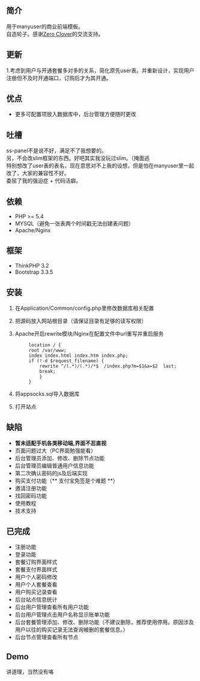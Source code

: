 ﻿## 简介

用于manyuser的商业前端模板。  
自造轮子。感谢[Zero Clover](mailto:hmsxcxy@vip.qq.com)的交流支持。

## 更新


1.考虑到用户与开通套餐多对多的关系，简化原先user表。并重新设计，实现用户注册但不及时开通端口，订购后才为其开通。

## 优点

* 更多可配置项放入数据库中，后台管理方便随时更改

## 吐槽

ss-panel不是说不好，满足不了我想要的。  
另，不会改slim框架的东西。好吧其实我没玩过slim。（掩面逃  
特别想改了user表的表名，现在意思对不上我的设想，但是怕在manyuser里一起改了，大家的兼容性不好。  
委屈了我的强迫症 + 代码洁癖。

## 依赖

* PHP >= 5.4
* MYSQL（避免一张表两个时间戳无法创建表问题）
* Apache/Nginx

## 框架

* ThinkPHP 3.2
* Bootstrap 3.3.5

## 安装

1. 在Application/Common/config.php里修改数据库相关配置
2. 把源码放入网站根目录（请保证目录有足够的读写权限）
3. Apache开启rewrite模块/Nginx在配置文件中url重写并重启服务

            location / {
            root /var/www;
            index index.html index.htm index.php;
            if (!-d $request_filename) {
                rewrite ^/(.*)/(.*)/*$  /index.php?m=$1&a=$2  last;
                break;
                }
            }

4. 将appsocks.sql导入数据库
5. 打开站点

## 缺陷

* **暂未适配手机各类移动端,界面不忍直视**
* 页面问题过大（PC界面勉强能看）
* 后台管理员添加、修改、删除节点功能
* 后台管理员编辑普通用户信息功能
* 第二次确认密码的js及后端实现
* 购买支付功能（** 支付宝免签是个难题 **）
* 邀请注册功能
* 找回密码功能
* 使用教程
* 技术支持

## 已完成

* 注册功能
* 登录功能
* 套餐订购界面样式
* 套餐支付界面样式
* 用户个人密码修改
* 用户个人套餐查看
* 用户购买记录查看
* 后台站点信息统计
* 后台用户管理查看所有用户功能
* 后台用户管理点击用户名称显示账单功能
* 后台套餐管理添加、修改、删除功能（不建议删除，推荐使用停用。原因涉及用户以往的购买记录无法查询被删的套餐信息。）
* 后台节点管理查看所有节点

## Demo

讲道理，当然没有咯

